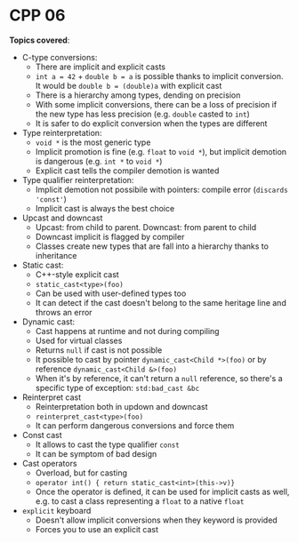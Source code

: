 # CPP 06

**Topics covered**:

- C-type conversions:
  - There are implicit and explicit casts
  - `int a = 42` + `double b = a` is possible thanks to implicit conversion. It would be `double b = (double)a` with explicit cast
  - There is a hierarchy among types, dending on precision
  - With some implicit conversions, there can be a loss of precision if the new type has less precision (e.g. `double` casted to `int`)
  - It is safer to do explicit conversion when the types are different
- Type reinterpretation:
  - `void *` is the most generic type
  - Implicit promotion is fine (e.g. `float` to `void *`), but implicit demotion is dangerous (e.g. `int *` to `void *`)
  - Explicit cast tells the compiler demotion is wanted
- Type qualifier reinterpretation:
  - Implicit demotion not possibile with pointers: compile error (`discards 'const'`)
  - Implicit cast is always the best choice
- Upcast and downcast
  - Upcast: from child to parent. Downcast: from parent to child
  - Downcast implicit is flagged by compiler
  - Classes create new types that are fall into a hierarchy thanks to inheritance
- Static cast:
  - C++-style explicit cast
  - `static_cast<type>(foo)`
  - Can be used with user-defined types too
  - It can detect if the cast doesn't belong to the same heritage line and throws an error
- Dynamic cast:
  - Cast happens at runtime and not during compiling
  - Used for virtual classes
  - Returns `null` if cast is not possible
  - It possible to cast by pointer `dynamic_cast<Child *>(foo)` or by reference `dynamic_cast<Child &>(foo)`
  - When it's by reference, it can't return a `null` reference, so there's a specific type of exception: `std:bad_cast &bc`
- Reinterpret cast
  - Reinterpretation both in updown and downcast
  - `reinterpret_cast<type>(foo)`
  - It can perform dangerous conversions and force them
- Const cast
  - It allows to cast the type qualifier `const`
  - It can be symptom of bad design
- Cast operators
  - Overload, but for casting
  - `operator int() { return static_cast<int>(this->v)}`
  - Once the operator is defined, it can be used for implicit casts as well, e.g. to cast a class representing a `float` to a native `float`
- `explicit` keyboard
  - Doesn't allow implicit conversions when they keyword is provided
  - Forces you to use an explicit cast